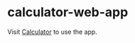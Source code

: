 # calculator-web-app
Visit [Calculator](https://maazh10.github.io/calculator-web-app/) to use the app.
